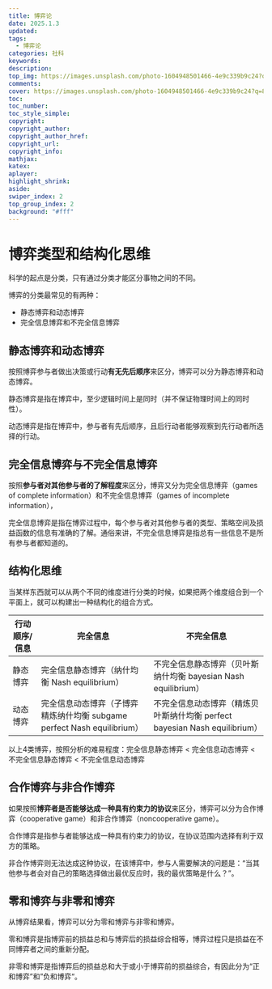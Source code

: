 ```yaml
---
title: 博弈论
date: 2025.1.3
updated:
tags:
  - 博弈论
categories: 社科
keywords:
description:
top_img: https://images.unsplash.com/photo-1604948501466-4e9c339b9c24?q=80&w=2670&auto=format&fit=crop&ixlib=rb-4.0.3&ixid=M3wxMjA3fDB8MHxwaG90by1wYWdlfHx8fGVufDB8fHx8fA%3D%3D
comments:
cover: https://images.unsplash.com/photo-1604948501466-4e9c339b9c24?q=80&w=2670&auto=format&fit=crop&ixlib=rb-4.0.3&ixid=M3wxMjA3fDB8MHxwaG90by1wYWdlfHx8fGVufDB8fHx8fA%3D%3D
toc:
toc_number:
toc_style_simple:
copyright:
copyright_author:
copyright_author_href:
copyright_url:
copyright_info:
mathjax:
katex:
aplayer:
highlight_shrink:
aside:
swiper_index: 2
top_group_index: 2
background: "#fff"
---
```


# 博弈类型和结构化思维

科学的起点是分类，只有通过分类才能区分事物之间的不同。

博弈的分类最常见的有两种：

- 静态博弈和动态博弈
- 完全信息博弈和不完全信息博弈

## 静态博弈和动态博弈

按照博弈参与者做出决策或行动**有无先后顺序**来区分，博弈可以分为静态博弈和动态博弈。

静态博弈是指在博弈中，至少逻辑时间上是同时（并不保证物理时间上的同时性）。

动态博弈是指在博弈中，参与者有先后顺序，且后行动者能够观察到先行动者所选择的行动。

## 完全信息博弈与不完全信息博弈

按照**参与者对其他参与者的了解程度**来区分，博弈又分为完全信息博弈（games of complete information）和不完全信息博弈（games of incomplete information），

完全信息博弈是指在博弈过程中，每个参与者对其他参与者的类型、策略空间及损益函数的信息有准确的了解。通俗来讲，不完全信息博弈是指总有一些信息不是所有参与者都知道的。

## 结构化思维

当某样东西就可以从两个不同的维度进行分类的时候，如果把两个维度组合到一个平面上，就可以构建出一种结构化的组合方式。

| 行动顺序/信息 | 完全信息                                                     | 不完全信息                                                   |
| ------------- | ------------------------------------------------------------ | ------------------------------------------------------------ |
| 静态博弈      | 完全信息静态博弈（纳什均衡 Nash equilibrium）                | 不完全信息静态博弈（贝叶斯纳什均衡 bayesian Nash equilibrium） |
| 动态博弈      | 完全信息动态博弈（子博弈精炼纳什均衡 subgame perfect Nash equilibrium） | 不完全信息动态博弈（精炼贝叶斯纳什均衡 perfect bayesian Nash equilibrium） |

以上4类博弈，按照分析的难易程度：完全信息静态博弈 < 完全信息动态博弈 < 不完全信息静态博弈 < 不完全信息动态博弈

## 合作博弈与非合作博弈

如果按照**博弈者是否能够达成一种具有约束力的协议**来区分，博弈可以分为合作博弈（cooperative game）和非合作博弈（noncooperative game）。

合作博弈是指参与者能够达成一种具有约束力的协议，在协议范围内选择有利于双方的策略。

非合作博弈则无法达成这种协议，在该博弈中，参与人需要解决的问题是：“当其他参与者会对自己的策略选择做出最优反应时，我的最优策略是什么？”。

## 零和博弈与非零和博弈

从博弈结果看，博弈可以分为零和博弈与非零和博弈。

零和博弈是指博弈前的损益总和与博弈后的损益综合相等，博弈过程只是损益在不同博弈者之间的重新分配。

非零和博弈是指博弈后的损益总和大于或小于博弈前的损益综合，有因此分为“正和博弈”和”负和博弈“。

